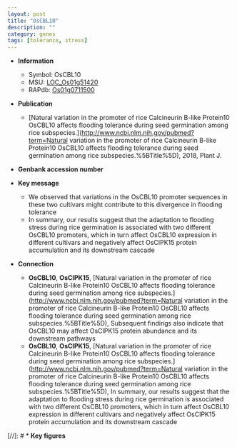 ```yaml
---
layout: post
title: "OsCBL10"
description: ""
category: genes
tags: [tolerance, stress]
---
```


* **Information**  
    + Symbol: OsCBL10  
    + MSU: [LOC_Os01g51420](http://rice.uga.edu/cgi-bin/ORF_infopage.cgi?orf=LOC_Os01g51420)  
    + RAPdb: [Os01g0711500](http://rapdb.dna.affrc.go.jp/viewer/gbrowse_details/irgsp1?name=Os01g0711500)  

* **Publication**  
    + [Natural variation in the promoter of rice Calcineurin B-like Protein10 OsCBL10 affects flooding tolerance during seed germination among rice subspecies.](http://www.ncbi.nlm.nih.gov/pubmed?term=Natural variation in the promoter of rice Calcineurin B-like Protein10 OsCBL10 affects flooding tolerance during seed germination among rice subspecies.%5BTitle%5D), 2018, Plant J.

* **Genbank accession number**  

* **Key message**  
    + We observed that variations in the OsCBL10 promoter sequences in these two cultivars might contribute to this divergence in flooding tolerance
    + In summary, our results suggest that the adaptation to flooding stress during rice germination is associated with two different OsCBL10 promoters, which in turn affect OsCBL10 expression in different cultivars and negatively affect OsCIPK15 protein accumulation and its downstream cascade

* **Connection**  
    + __OsCBL10__, __OsCIPK15__, [Natural variation in the promoter of rice Calcineurin B-like Protein10 OsCBL10 affects flooding tolerance during seed germination among rice subspecies.](http://www.ncbi.nlm.nih.gov/pubmed?term=Natural variation in the promoter of rice Calcineurin B-like Protein10 OsCBL10 affects flooding tolerance during seed germination among rice subspecies.%5BTitle%5D),  Subsequent findings also indicate that OsCBL10 may affect OsCIPK15 protein abundance and its downstream pathways
    + __OsCBL10__, __OsCIPK15__, [Natural variation in the promoter of rice Calcineurin B-like Protein10 OsCBL10 affects flooding tolerance during seed germination among rice subspecies.](http://www.ncbi.nlm.nih.gov/pubmed?term=Natural variation in the promoter of rice Calcineurin B-like Protein10 OsCBL10 affects flooding tolerance during seed germination among rice subspecies.%5BTitle%5D),  In summary, our results suggest that the adaptation to flooding stress during rice germination is associated with two different OsCBL10 promoters, which in turn affect OsCBL10 expression in different cultivars and negatively affect OsCIPK15 protein accumulation and its downstream cascade

[//]: # * **Key figures**  


